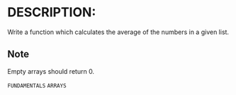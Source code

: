 # DESCRIPTION:

Write a function which calculates the average of the numbers in a given list.

## Note

Empty arrays should return 0.

`FUNDAMENTALS` `ARRAYS`
